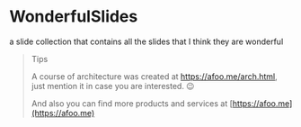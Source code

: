WonderfulSlides
===============

a slide collection that contains all the slides that I think they are wonderful

> Tips
>
> A course of architecture was created at <https://afoo.me/arch.html>, just mention it in case you are interested. 😉
>
> And also you can find more products and services at [https://afoo.me](https://afoo.me)
